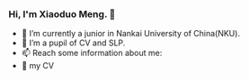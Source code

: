 ### Hi, I'm Xiaoduo Meng. 👋

- 🔭 I’m currently a junior in Nankai University of China(NKU).
- 🌱 I’m a pupil of CV and SLP.
- 📫 Reach some information about me: 
- 📃 my CV


